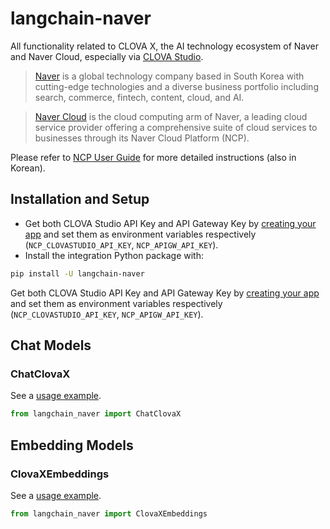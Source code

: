 # langchain-naver

All functionality related to CLOVA X, the AI technology ecosystem of Naver and Naver Cloud, especially via [CLOVA Studio](https://clovastudio.ncloud.com/).

> [Naver](https://navercorp.com/) is a global technology company based in South Korea with cutting-edge technologies and a diverse business portfolio including search, commerce, fintech, content, cloud, and AI.

> [Naver Cloud](https://www.navercloudcorp.com/lang/en/) is the cloud computing arm of Naver, a leading cloud service provider offering a comprehensive suite of cloud services to businesses through its Naver Cloud Platform (NCP).

Please refer to [NCP User Guide](https://guide.ncloud-docs.com/docs/clovastudio-overview) for more detailed instructions (also in Korean).

## Installation and Setup

- Get both CLOVA Studio API Key and API Gateway Key by [creating your app](https://guide.ncloud-docs.com/docs/en/clovastudio-playground01#create-test-app) and set them as environment variables respectively (`NCP_CLOVASTUDIO_API_KEY`, `NCP_APIGW_API_KEY`).
- Install the integration Python package with:

```bash
pip install -U langchain-naver
```

Get both CLOVA Studio API Key and API Gateway Key by [creating your app](https://guide.ncloud-docs.com/docs/en/clovastudio-playground01#create-test-app) and set them as environment variables respectively (`NCP_CLOVASTUDIO_API_KEY`, `NCP_APIGW_API_KEY`).

## Chat Models

### ChatClovaX

See a [usage example](/docs/integrations/chat/naver).

```python
from langchain_naver import ChatClovaX
```

## Embedding Models

### ClovaXEmbeddings

See a [usage example](/docs/integrations/text_embedding/naver).

```python
from langchain_naver import ClovaXEmbeddings
```
